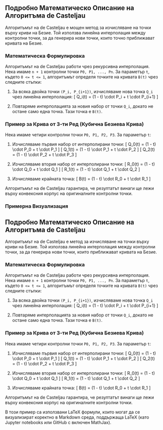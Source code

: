 ## Подробно Математическо Описание на Алгоритъма de Casteljau

Алгоритъмът на de Casteljau е мощен метод за изчисляване на точки върху криви на Безие. Той използва линейна интерполация между контролни точки, за да генерира нови точки, които точно приближават кривата на Безие.

### Математическа Формулировка
Алгоритъмът на de Casteljau работи чрез рекурсивна интерполация. Нека имаме `n + 1` контролни точки `P0, P1, ..., Pn`. За параметър `t`, където `0 <= t <= 1`, алгоритъмът определя точките на кривата `B(t)` чрез следните стъпки:

1. За всяка двойка точки `(P_i, P_{i+1})`, изчисляваме нова точка `Q_i` чрез линейна интерполация:
   \[
   Q_i(t) = (1 - t) \cdot P_i + t \cdot P_{i+1}
   \]

2. Повтаряме интерполацията за новия набор от точки `Q_i`, докато не остане само една точка. Тази точка е `B(t)`.

### Пример за Крива от 3-ти Ред (Кубична Безиева Крива)
Нека имаме четири контролни точки `P0, P1, P2, P3`. За параметър `t`:

1. Изчисляваме първия набор от интерполирани точки:
   \[
   Q_0(t) = (1 - t) \cdot P_0 + t \cdot P_1
   \]
   \[
   Q_1(t) = (1 - t) \cdot P_1 + t \cdot P_2
   \]
   \[
   Q_2(t) = (1 - t) \cdot P_2 + t \cdot P_3
   \]

2. Изчисляваме втория набор от интерполирани точки:
   \[
   R_0(t) = (1 - t) \cdot Q_0 + t \cdot Q_1
   \]
   \[
   R_1(t) = (1 - t) \cdot Q_1 + t \cdot Q_2
   \]

3. Изчисляваме крайната точка:
   \[
   B(t) = (1 - t) \cdot R_0 + t \cdot R_1
   \]

Алгоритъмът на de Casteljau гарантира, че резултатът винаги ще лежи върху конвексния корпус на оригиналните контролни точки.

### Примерна Визуализация
<!-- For better visualization of the formulas in Markdown, use LaTeX compatible environments like Jupyter notebooks or tools like MathJax. -->
## Подробно Математическо Описание на Алгоритъма de Casteljau

Алгоритъмът на de Casteljau е метод за изчисляване на точки върху криви на Безие. Той използва линейна интерполация между контролни точки, за да генерира нови точки, които приближават кривата на Безие.

### Математическа Формулировка
Алгоритъмът на de Casteljau работи чрез рекурсивна интерполация. Нека имаме `n + 1` контролни точки `P0, P1, ..., Pn`. За параметър `t`, където `0 <= t <= 1`, алгоритъмът определя точките на кривата `B(t)` чрез следните стъпки:

1. За всяка двойка точки `(P_i, P_{i+1})`, изчисляваме нова точка `Q_i` чрез линейна интерполация:
   \[
   Q_i(t) = (1 - t) \cdot P_i + t \cdot P_{i+1}
   \]
   
2. Повтаряме интерполацията за новия набор от точки `Q_i`, докато не остане само една точка. Тази точка е `B(t)`.

### Пример за Крива от 3-ти Ред (Кубична Безиева Крива)
Нека имаме четири контролни точки `P0, P1, P2, P3`. За параметър `t`:

1. Изчисляваме първия набор от интерполирани точки:
   \[
   Q_0(t) = (1 - t) \cdot P_0 + t \cdot P_1
   \]
   \[
   Q_1(t) = (1 - t) \cdot P_1 + t \cdot P_2
   \]
   \[
   Q_2(t) = (1 - t) \cdot P_2 + t \cdot P_3
   \]
   
2. Изчисляваме втория набор от интерполирани точки:
   \[
   R_0(t) = (1 - t) \cdot Q_0 + t \cdot Q_1
   \]
   \[
   R_1(t) = (1 - t) \cdot Q_1 + t \cdot Q_2
   \]
   
3. Изчисляваме крайната точка:
   \[
   B(t) = (1 - t) \cdot R_0 + t \cdot R_1
   \]

Алгоритъмът на de Casteljau гарантира, че резултатът винаги ще лежи върху конвексния корпус на оригиналните контролни точки.

В този пример са използвани LaTeX формули, които могат да се визуализират коректно в Markdown среда, поддържаща LaTeX (като Jupyter notebooks или GitHub с включен MathJax).
